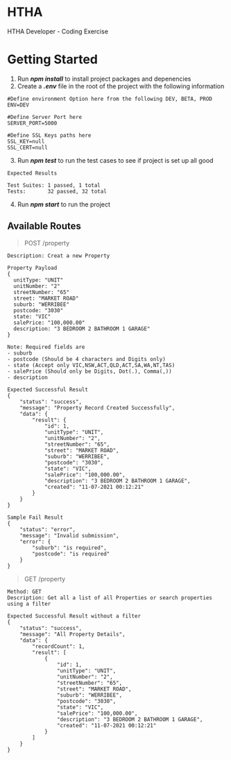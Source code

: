 # HTHA
HTHA Developer - Coding Exercise

# Getting Started
1. Run **_npm install_** to install project packages and depenencies
2. Create a **_.env_** file in the root of the project with the following information
```
#Define environment Option here from the following DEV, BETA, PROD
ENV=DEV
 
#Define Server Port here
SERVER_PORT=5000

#Define SSL Keys paths here
SSL_KEY=null
SSL_CERT=null
```
3. Run **_npm test_** to run the test cases to see if project is set up all good
```
Expected Results

Test Suites: 1 passed, 1 total
Tests:       32 passed, 32 total
```

4. Run **_npm start_** to run the project

## Available Routes
> POST /property
```
Description: Creat a new Property

Property Payload
{
  unitType: "UNIT"
  unitNumber: "2"
  streetNumber: "65"
  street: "MARKET ROAD"
  suburb: "WERRIBEE"
  postcode: "3030"
  state: "VIC"
  salePrice: "100,000.00"
  description: "3 BEDROOM 2 BATHROOM 1 GARAGE"
}

Note: Required fields are
- suburb
- postcode (Should be 4 characters and Digits only)
- state (Accept only VIC,NSW,ACT,QLD,ACT,SA,WA,NT,TAS)
- salePrice (Should only be Digits, Dot(.), Comma(,))
- description

Expected Successful Result
{
    "status": "success",
    "message": "Property Record Created Successfully",
    "data": {
        "result": {
            "id": 1,
            "unitType": "UNIT",
            "unitNumber": "2",
            "streetNumber": "65",
            "street": "MARKET ROAD",
            "suburb": "WERRIBEE",
            "postcode": "3030",
            "state": "VIC",
            "salePrice": "100,000.00",
            "description": "3 BEDROOM 2 BATHROOM 1 GARAGE",
            "created": "11-07-2021 00:12:21"
        }
    }
}

Sample Fail Result
{
    "status": "error",
    "message": "Invalid submission",
    "error": {
        "suburb": "is required",
        "postcode": "is required"
    }
}
```

> GET /property
```
Method: GET
Description: Get all a list of all Properties or search properties using a filter

Expected Successful Result without a filter
{
    "status": "success",
    "message": "All Property Details",
    "data": {
        "recordCount": 1,
        "result": [
            {
                "id": 1,
                "unitType": "UNIT",
                "unitNumber": "2",
                "streetNumber": "65",
                "street": "MARKET ROAD",
                "suburb": "WERRIBEE",
                "postcode": "3030",
                "state": "VIC",
                "salePrice": "100,000.00",
                "description": "3 BEDROOM 2 BATHROOM 1 GARAGE",
                "created": "11-07-2021 00:12:21"
            }
        ]
    }
}

```
